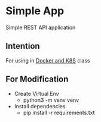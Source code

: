 # Simple App

Simple REST API application

## Intention

For using in [Docker and K8S](https://github.com/howtoautomateinth/docker-k8s-class) class

## For Modification

- Create Virtual Env
  - python3 -m venv venv
- Install dependencies
  - pip install -r requirements.txt
